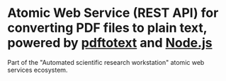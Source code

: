 # Atomic Web Service (REST API) for converting PDF files to plain text, powered by [pdftotext](https://en.wikipedia.org/wiki/Pdftotext) and [Node.js](https://nodejs.org)
Part of the "Automated scientific research workstation" atomic web services ecosystem.